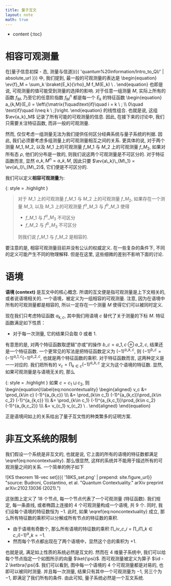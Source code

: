 ```yaml
---
title: 量子互文
layout: note
math: true
---
```


* content
{:toc}

# 相容可观测量

在[量子信息初探 - 态, 测量与信道]({{ 'quantum%20information/Intro_to_QI/' | absolute_url }}) 中, 我们提到, 最一般的可观测量的表达是
\begin{equation}
    \ev{f}\_M = \sum\_k \braket{E\_k}{\rho}\_M f\_M(E\_k) \ .
\end{equation}
也即是说, 可观测量的值可能受到测量的选择的影响.
对于任意一组测量 $M$, 实际上所有的函数 $f_M$, 乃至它的任意阶指数 $f_M^n$ 都是每一个 $E_k$ 的特征函数
\begin{equation}
    a\_{k,M}(E\_i) = \left\\{\matrix{1\quad\text{if}\quad i = k \ ; \\\\ 0\quad \text{if}\quad i\neq k \ ;}\right.
\end{equation}
的线性组合.
也就是说, 这组 $\ev{a_k}_M$ 记录了所有可能的可观测量的信息.
因此, 在接下来的讨论中, 我们只需要关注特征函数, 而非一般的可观测量.

然而, 仅仅考虑一组测量无法为我们提供任何区分经典系统与量子系统的判据.
因此, 我们必须要考虑多组测量上的可观测量相互之间的关系.
更具体的说, 对于两个测量 $M\_1, M\_2$, 以及 $M\_1$ 上的可观测量 $f\_{M\_1}$ 与 $M\_2$ 上的可观测量 $f\_{M_2}$, 如果对所有态 $\rho$, 他们的分布是一致的, 则我们说这两个可观测量是不可区分的.
对于特征函数而言, 显然 $a\_{k,M}^n = a\_{k,M}$, 因此只要 $\ev{a\_k}\_{M\_1} = \ev{a\_l}\_{M\_2}$, 它们便是不可区分的.

我们可以定义**相容可观测量**为:

{: style = .highlight }
> 对于 $M\_1$ 上的可观测量 $f\_{M\_1}$ 与 $M\_2$ 上的可观测量 $f\_{M_2}$, 如果存在一个测量 $M\_3$, 以及 $M\_3$ 上的可观测量 $f^a\_{M\_3}$ 与 $f^b\_{M\_3}$ 使得
> * $f\_{M\_1}$ 与 $f^a\_{M_3}$ 不可区分
> * $f\_{M\_2}$ 与 $f^b\_{M_3}$ 不可区分
>
> 则我们说 $f\_{M\_1}$ 与 $f\_{M\_2}$ 是相容的.

要注意的是, 相容可观测量目前并没有公认的权威定义.
在一些复杂的条件下, 不同的定义可能产生不同的物理解释.
但是在这里, 这些细微的差别不影响下面的讨论.

# 语境

**语境 (context)** 是互文中的核心概念.
所谓的互文便是指可观测量是上下文相关的, 或者说语境相关的.
一个语境，被定义为一组相容的可观测量.
注意, 因为在语境中所有的可观测量都是相容的, 所以一定存在一个测量 $M$ 使得它们可以被同时定义.

现在我们只考虑特征函数 $a_{k,c}$, 其中我们用语境 $c$ 替代了关于测量的下标 $M$.
特征函数满足如下性质：

* 对于每一次测量, 它的结果只会取 $0$ 或者 $1$.

有意思的是, 对两个特征函数取逻辑"亦或"的操作 $b\_{c} = a\_{1,c} \oplus a\_{2,c}$, 结果还是一个特征函数.
一个更常见的写法是把特征函数定义为 $(-1)^{a\_{k,c}}$, 则 $(-1)^{b\_{c}} = (-1)^{a\_{1,c}}(-1)^{a\_{2,c}}$, 也就是两个特征函数的乘积.
对于特征函数而言, 这两种定义是一一对应的.
我们把所有的 $v_c = \prod_{k\in c} (-1)^{a\_{k,c}}$ 定义为这个语境的特征数.
显然, 如果可观测量是与语境无关的, 那么

{: style = .highlight }
如果 $c = c_1 \sqcup c_2$, 则
\begin{equation}\label{eq:noncontextuality}
\begin{aligned}
    v\_c &= \prod\_{k\in c} (-1)^{a\_{k,c}}  \\\\\\
    &= \prod\_{k\in c\_1} (-1)^{a\_{k,c}}\prod\_{k\in c\_2} (-1)^{a\_{k,c}}  \\\\\\
    &= \prod\_{k\in c\_1} (-1)^{a\_{k,c\_1}}\prod\_{k\in c\_2} (-1)^{a\_{k,c\_2}} \\\\\\
    &= v\_{c\_1} v\_{c\_2} \ .
\end{aligned}
\end{equation}

正是语境间如上的关系给出了量子互文性的种类繁多的证明方案.

# 非互文系统的限制

我们假设一个系统是非互文的, 也就是说, 它上面的所有的语境的特征数都满足 \eqref{eq:noncontextuality}.
那么很显然, 这样的系统并不能用于描述所有的可观测量之间的关系.
一个简单的例子如下

![KS theorem 18-vec set]({{ '18KS_set.png' | prepend: site.figure_url}} "source: Budroni, Costantino, et al. "Quantum Contextuality." arXiv preprint arXiv:2102.13036 (2021).")

这张图上定义了 $18$ 个节点, 每一个节点代表了一个可观测量 (特征函数).
我们规定, 每一条直线, 或者椭圆上连接的 $4$ 个可观测量构成一个语境, 共 $9$ 个.
同时, 我们设每个语境的特征数恒为 $-1$.
此时, 如果 \eqref{eq:noncontextuality} 成立, 那么所有特征数的乘积可以分解成所有节点的特征数的乘积.

* 由于语境有奇数个, 那么所有语境的特征数的乘积 $\prod\_i v\_{c\_i} = \prod\_i \prod\_{k\in c\_i} (-1)^a\_{k} = -1$.
* 然而每个节点都出现在了两个语境中，显然这个总的乘积为 $+1$.

也就是说, 满足如上性质的系统必然是互文的.
然而在 $4$ 维量子系统中, 我们可以给每个节点指定一个如图所示的向量 $\ket{\psi}$.
而可观测量被定义为算子 $\id - 2 \ketbra{\psi}$.
我们可以看到, 图中每一个语境的 $4$ 个可观测量都是对易的, 也即可以被同时测量.
并且每一次测量, 结果只有其中一个可观测量为 $-1$, 另三个为 $-1$, 即满足了我们所有的条件.
由此可知, 量子系统必然是一个互文系统.
